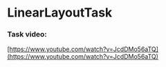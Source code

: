 # LinearLayoutTask

### Task video:
[https://www.youtube.com/watch?v=JcdDMo56aTQ](https://www.youtube.com/watch?v=JcdDMo56aTQ)
